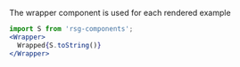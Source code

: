 The wrapper component is used for each rendered example

```jsx harmony
import S from 'rsg-components';
<Wrapper>
  Wrapped{S.toString()}
</Wrapper>
```
